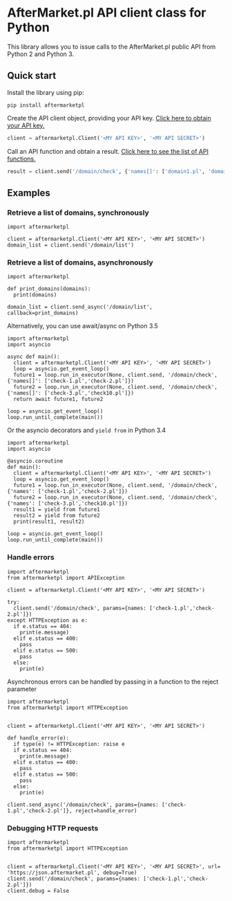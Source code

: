 # AfterMarket.pl API client class for Python

This library allows you to issue calls to the AfterMarket.pl public API from Python 2 and Python 3.

## Quick start

Install the library using pip:

```
pip install aftermarketpl
```

Create the API client object, providing your API key.
[Click here to obtain your API key.](https://www.aftermarket.pl/API/Create/)

```python
client = aftermarketpl.Client('<MY API KEY>', '<MY API SECRET>')
```

Call an API function and obtain a result.
[Click here to see the list of API functions.](https://json.aftermarket.pl/)

```python
result = client.send('/domain/check', {'names[]': ['domain1.pl', 'domain2.pl']})
```

## Examples

### Retrieve a list of domains, synchronously

```
import aftermarketpl

client = aftermarketpl.Client('<MY API KEY>', '<MY API SECRET>')
domain_list = client.send('/domain/list')
```

### Retrieve a list of domains, asynchronously

```
import aftermarketpl

def print_domains(domains):
  print(domains)

domain_list = client.send_async('/domain/list', callback=print_domains)
```

Alternatively, you can use await/async on Python 3.5

```
import aftermarketpl
import asyncio

async def main():
  client = aftermarketpl.Client('<MY API KEY>', '<MY API SECRET>')
  loop = asyncio.get_event_loop()
  future1 = loop.run_in_executor(None, client.send, '/domain/check', {'names[]': ['check-1.pl','check-2.pl']})
  future2 = loop.run_in_executor(None, client.send, '/domain/check', {'names[]': ['check-3.pl','check10.pl']})
  return await future1, future2

loop = asyncio.get_event_loop()
loop.run_until_complete(main())
```

Or the asyncio decorators and `yield from` in Python 3.4

```
import aftermarketpl
import asyncio

@asyncio.coroutine
def main():
  client = aftermarketpl.Client('<MY API KEY>', '<MY API SECRET>')
  loop = asyncio.get_event_loop()
  future1 = loop.run_in_executor(None, client.send, '/domain/check', {'names': ['check-1.pl','check-2.pl']})
  future2 = loop.run_in_executor(None, client.send, '/domain/check', {'names': ['check-3.pl','check10.pl']})
  result1 = yield from future1
  result2 = yield from future2
  print(result1, result2)

loop = asyncio.get_event_loop()
loop.run_until_complete(main())
```

### Handle errors

```
import aftermarketpl
from aftermarketpl import APIException

client = aftermarketpl.Client('<MY API KEY>', '<MY API SECRET>')

try: 
  client.send('/domain/check', params={names: ['check-1.pl','check-2.pl']})
except HTTPException as e:
  if e.status == 404:
    print(e.message)
  elif e.status == 400:
    pass
  elif e.status == 500:
    pass
  else:
    print(e)

```

Asynchronous errors can be handled by passing in a function to the reject parameter

```
import aftermarketpl
from aftermarketpl import HTTPException


client = aftermarketpl.Client('<MY API KEY>', '<MY API SECRET>')

def handle_error(e):
  if type(e) != HTTPException: raise e
  if e.status == 404:
    print(e.message)
  elif e.status == 400:
    pass
  elif e.status == 500:
    pass
  else:
    print(e)

client.send_async('/domain/check', params={names: ['check-1.pl','check-2.pl']}, reject=handle_error)
```

### Debugging HTTP requests
```
import aftermarketpl
from aftermarketpl import HTTPException


client = aftermarketpl.Client('<MY API KEY>', '<MY API SECRET>', url= 'https://json.aftermarket.pl', debug=True)
client.send('/domain/check', params={names: ['check-1.pl','check-2.pl']})
client.debug = False
```
